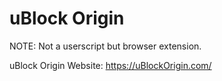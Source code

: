 # uBlock Origin

NOTE: Not a userscript but browser extension.

uBlock Origin Website: <https://uBlockOrigin.com/>
